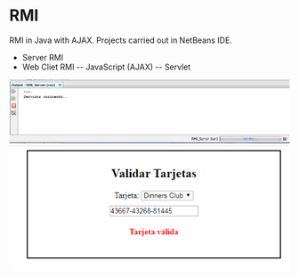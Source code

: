 # RMI
RMI in Java with AJAX.
Projects carried out in NetBeans IDE.
* Server RMI
* Web Cliet RMI
-- JavaScript (AJAX)
-- Servlet
<img src="./run_server.png"/>
<img src="./run_client.png"/>